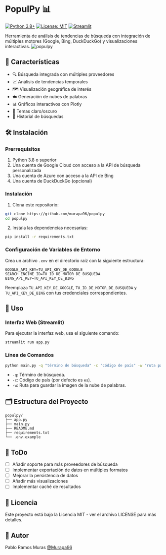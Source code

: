 # PopulPy 📊

[![Python 3.8+](https://img.shields.io/badge/python-3.8+-blue.svg)](https://www.python.org/downloads/)
[![License: MIT](https://img.shields.io/badge/License-MIT-yellow.svg)](https://opensource.org/licenses/MIT)
[![Streamlit](https://static.streamlit.io/badges/streamlit_badge_black_white.svg)](https://streamlit.io)

Herramienta de análisis de tendencias de búsqueda con integración de múltiples motores (Google, Bing, DuckDuckGo) y visualizaciones interactivas.
![populpy](https://github.com/user-attachments/assets/2a8db5bc-6efc-4e93-a86b-fe590d4542ba)

## 🚀 Características

- 🔍 Búsqueda integrada con múltiples proveedores
- 📈 Análisis de tendencias temporales
- 🗺️ Visualización geográfica de interés
- ☁️ Generación de nubes de palabras
- 📊 Gráficos interactivos con Plotly
- 🎨 Temas claro/oscuro
- 💾 Historial de búsquedas

## 🛠️ Instalación

### Prerrequisitos

1. Python 3.8 o superior
2. Una cuenta de Google Cloud con acceso a la API de búsqueda personalizada
3. Una cuenta de Azure con acceso a la API de Bing
4. Una cuenta de DuckDuckGo (opcional)

### Instalación

1. Clona este repositorio:

```bash
git clone https://github.com/murapa96/populpy
cd populpy
```

2. Instala las dependencias necesarias:

```bash
pip install -r requirements.txt
```

### Configuración de Variables de Entorno

Crea un archivo `.env` en el directorio raíz con la siguiente estructura:

```
GOOGLE_API_KEY=TU_API_KEY_DE_GOOGLE
SEARCH_ENGINE_ID=TU_ID_DE_MOTOR_DE_BUSQUEDA
BING_API_KEY=TU_API_KEY_DE_BING
```

Reemplaza `TU_API_KEY_DE_GOOGLE`, `TU_ID_DE_MOTOR_DE_BUSQUEDA` y `TU_API_KEY_DE_BING` con tus credenciales correspondientes.

## 📖 Uso

### Interfaz Web (Streamlit)

Para ejecutar la interfaz web, usa el siguiente comando:

```bash
streamlit run app.py
```

### Línea de Comandos

```bash
python main.py -q "término de búsqueda" -c "código de país" -w "ruta para guardar la imagen"
```

- `-q`: Término de búsqueda.
- `-c`: Código de país (por defecto es `es`).
- `-w`: Ruta para guardar la imagen de la nube de palabras.

## 🗂️ Estructura del Proyecto

```
populpy/
├── app.py
├── main.py
├── README.md
├── requirements.txt
└── .env.example
```

## 📝 ToDo

- [ ] Añadir soporte para más proveedores de búsqueda
- [ ] Implementar exportación de datos en múltiples formatos
- [ ] Mejorar la persistencia de datos
- [ ] Añadir más visualizaciones
- [ ] Implementar caché de resultados

## 📄 Licencia

Este proyecto está bajo la Licencia MIT - ver el archivo LICENSE para más detalles.

## 👤 Autor

Pablo Ramos Muras [@Murapa96](https://github.com/Murapa96)
